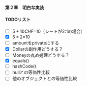 #### 第２章　明白な実装

#### TODOリスト
- [ ] $5+10CHF=$10（レートが2:1の場合）
- [x] $5*2=$10
- [ ] amountをprivateにする
- [x] Dollarの副作用どうする？
- [ ] Moneyの丸め処理どうする？
- [x] equals()
- [ ] hashCode()
- [ ] nullとの等価性比較
- [ ] 他のオブジェクトとの等価性比較